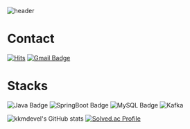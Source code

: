 ![header](https://capsule-render.vercel.app/api?type=Waving)

# Contact

[![Hits](https://hits.seeyoufarm.com/api/count/incr/badge.svg?url=https%3A%2F%2Fgithub.com%2Fkkmdevel&count_bg=%23EEEE62&title_bg=%23555555&icon=&icon_color=%23E7E7E7&title=visites&edge_flat=false)](https://hits.seeyoufarm.com)
[![Gmail Badge](https://img.shields.io/badge/Gmail-d14836?style=flat-square&logo=Gmail&logoColor=white&link=mailto:kkm.devel@gmail.com)](mailto:kkm.devel@gmail.com)



# Stacks

![Java Badge](https://img.shields.io/badge/Java-FF3300?style=flat&logo=Java&logoColor=white)
![SpringBoot Badge](https://img.shields.io/badge/SpringBoot-6DB33F?style=flat&logo=SpringBoot&logoColor=white)
![MySQL Badge](https://img.shields.io/badge/MySQL-4479A1?style=flat&logo=MySQL&logoColor=white)
![Kafka](https://img.shields.io/badge/Kafka-231F20?style=flat&logo=kafka&logoColor=white)


![kkmdevel's GitHub stats](https://github-readme-stats.vercel.app/api?username=kkmdevel&show_icons=true&theme=dark)
[![Solved.ac Profile](http://mazassumnida.wtf/api/generate_badge?boj=kkm0805)](https://solved.ac/kkm0805)



<br />
<br />
